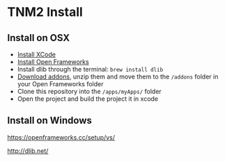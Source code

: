 # TNM2 Install

## Install on OSX

- [Install XCode](https://openframeworks.cc/setup/xcode/)
- [Install Open Frameworks](https://openframeworks.cc/download/)
- Install dlib through the terminal: `brew install dlib`
- [Download addons](https://www.dropbox.com/s/ftqi7lvbzy7eojv/addons.zip?dl=0), unzip them and move them to the `/addons` folder in your Open Frameworks folder
- Clone this repository into the `/apps/myApps/` folder
- Open the project and build the project it in xcode

## Install on Windows

https://openframeworks.cc/setup/vs/

http://dlib.net/

